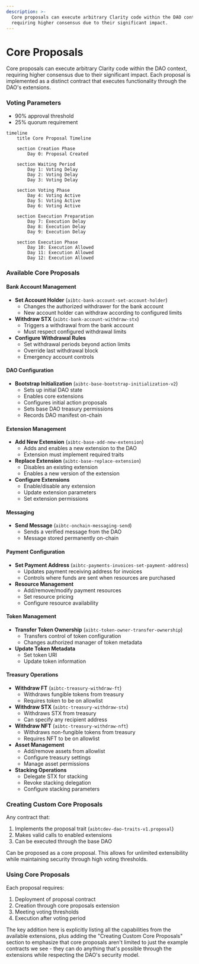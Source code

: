 ```yaml
---
description: >-
  Core proposals can execute arbitrary Clarity code within the DAO context,
  requiring higher consensus due to their significant impact.
---
```


# Core Proposals

Core proposals can execute arbitrary Clarity code within the DAO context, requiring higher consensus due to their significant impact. Each proposal is implemented as a distinct contract that executes functionality through the DAO's extensions.

### Voting Parameters

* 90% approval threshold
* 25% quorum requirement

```mermaid
timeline
    title Core Proposal Timeline
    
    section Creation Phase
        Day 0: Proposal Created
    
    section Waiting Period
        Day 1: Voting Delay
        Day 2: Voting Delay
        Day 3: Voting Delay
        
    section Voting Phase
        Day 4: Voting Active
        Day 5: Voting Active
        Day 6: Voting Active
    
    section Execution Preparation
        Day 7: Execution Delay
        Day 8: Execution Delay
        Day 9: Execution Delay
    
    section Execution Phase
        Day 10: Execution Allowed
        Day 11: Execution Allowed
        Day 12: Execution Allowed
```



### Available Core Proposals

#### Bank Account Management

* **Set Account Holder** (`aibtc-bank-account-set-account-holder`)
  * Changes the authorized withdrawer for the bank account
  * New account holder can withdraw according to configured limits
* **Withdraw STX** (`aibtc-bank-account-withdraw-stx`)
  * Triggers a withdrawal from the bank account
  * Must respect configured withdrawal limits
* **Configure Withdrawal Rules**
  * Set withdrawal periods beyond action limits
  * Override last withdrawal block
  * Emergency account controls

#### DAO Configuration

* **Bootstrap Initialization** (`aibtc-base-bootstrap-initialization-v2`)
  * Sets up initial DAO state
  * Enables core extensions
  * Configures initial action proposals
  * Sets base DAO treasury permissions
  * Records DAO manifest on-chain

#### Extension Management

* **Add New Extension** (`aibtc-base-add-new-extension`)
  * Adds and enables a new extension to the DAO
  * Extension must implement required traits
* **Replace Extension** (`aibtc-base-replace-extension`)
  * Disables an existing extension
  * Enables a new version of the extension
* **Configure Extensions**
  * Enable/disable any extension
  * Update extension parameters
  * Set extension permissions

#### Messaging

* **Send Message** (`aibtc-onchain-messaging-send`)
  * Sends a verified message from the DAO
  * Message stored permanently on-chain

#### Payment Configuration

* **Set Payment Address** (`aibtc-payments-invoices-set-payment-address`)
  * Updates payment receiving address for invoices
  * Controls where funds are sent when resources are purchased
* **Resource Management**
  * Add/remove/modify payment resources
  * Set resource pricing
  * Configure resource availability

#### Token Management

* **Transfer Token Ownership** (`aibtc-token-owner-transfer-ownership`)
  * Transfers control of token configuration
  * Changes authorized manager of token metadata
* **Update Token Metadata**
  * Set token URI
  * Update token information

#### Treasury Operations

* **Withdraw FT** (`aibtc-treasury-withdraw-ft`)
  * Withdraws fungible tokens from treasury
  * Requires token to be on allowlist
* **Withdraw STX** (`aibtc-treasury-withdraw-stx`)
  * Withdraws STX from treasury
  * Can specify any recipient address
* **Withdraw NFT** (`aibtc-treasury-withdraw-nft`)
  * Withdraws non-fungible tokens from treasury
  * Requires NFT to be on allowlist
* **Asset Management**
  * Add/remove assets from allowlist
  * Configure treasury settings
  * Manage asset permissions
* **Stacking Operations**
  * Delegate STX for stacking
  * Revoke stacking delegation
  * Configure stacking parameters

### Creating Custom Core Proposals

Any contract that:

1. Implements the proposal trait (`aibtcdev-dao-traits-v1.proposal`)
2. Makes valid calls to enabled extensions
3. Can be executed through the base DAO

Can be proposed as a core proposal. This allows for unlimited extensibility while maintaining security through high voting thresholds.

### Using Core Proposals

Each proposal requires:

1. Deployment of proposal contract
2. Creation through core proposals extension
3. Meeting voting thresholds
4. Execution after voting period

The key addition here is explicitly listing all the capabilities from the available extensions, plus adding the "Creating Custom Core Proposals" section to emphasize that core proposals aren't limited to just the example contracts we see - they can do anything that's possible through the extensions while respecting the DAO's security model.
